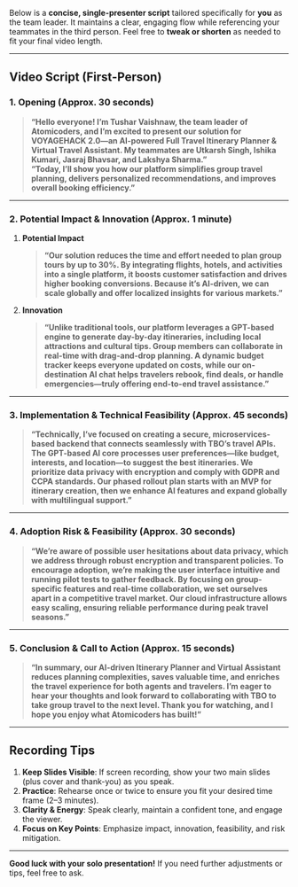 Below is a **concise, single-presenter script** tailored specifically for **you** as the team leader. It maintains a clear, engaging flow while referencing your teammates in the third person. Feel free to **tweak or shorten** as needed to fit your final video length.

---

## Video Script (First-Person)

### 1. Opening (Approx. 30 seconds)
> **“Hello everyone! I’m Tushar Vaishnaw, the team leader of Atomicoders, and I’m excited to present our solution for VOYAGEHACK 2.0—an AI-powered Full Travel Itinerary Planner & Virtual Travel Assistant. My teammates are Utkarsh Singh, Ishika Kumari, Jasraj Bhavsar, and Lakshya Sharma.”**  
> **“Today, I’ll show you how our platform simplifies group travel planning, delivers personalized recommendations, and improves overall booking efficiency.”**

---

### 2. Potential Impact & Innovation (Approx. 1 minute)

1. **Potential Impact**  
   > **“Our solution reduces the time and effort needed to plan group tours by up to 30%. By integrating flights, hotels, and activities into a single platform, it boosts customer satisfaction and drives higher booking conversions. Because it’s AI-driven, we can scale globally and offer localized insights for various markets.”**

2. **Innovation**  
   > **“Unlike traditional tools, our platform leverages a GPT-based engine to generate day-by-day itineraries, including local attractions and cultural tips. Group members can collaborate in real-time with drag-and-drop planning. A dynamic budget tracker keeps everyone updated on costs, while our on-destination AI chat helps travelers rebook, find deals, or handle emergencies—truly offering end-to-end travel assistance.”**

---

### 3. Implementation & Technical Feasibility (Approx. 45 seconds)

> **“Technically, I’ve focused on creating a secure, microservices-based backend that connects seamlessly with TBO’s travel APIs. The GPT-based AI core processes user preferences—like budget, interests, and location—to suggest the best itineraries. We prioritize data privacy with encryption and comply with GDPR and CCPA standards. Our phased rollout plan starts with an MVP for itinerary creation, then we enhance AI features and expand globally with multilingual support.”**

---

### 4. Adoption Risk & Feasibility (Approx. 30 seconds)

> **“We’re aware of possible user hesitations about data privacy, which we address through robust encryption and transparent policies. To encourage adoption, we’re making the user interface intuitive and running pilot tests to gather feedback. By focusing on group-specific features and real-time collaboration, we set ourselves apart in a competitive travel market. Our cloud infrastructure allows easy scaling, ensuring reliable performance during peak travel seasons.”**

---

### 5. Conclusion & Call to Action (Approx. 15 seconds)

> **“In summary, our AI-driven Itinerary Planner and Virtual Assistant reduces planning complexities, saves valuable time, and enriches the travel experience for both agents and travelers. I’m eager to hear your thoughts and look forward to collaborating with TBO to take group travel to the next level. Thank you for watching, and I hope you enjoy what Atomicoders has built!”**

---

## Recording Tips

1. **Keep Slides Visible**: If screen recording, show your two main slides (plus cover and thank-you) as you speak.  
2. **Practice**: Rehearse once or twice to ensure you fit your desired time frame (2–3 minutes).  
3. **Clarity & Energy**: Speak clearly, maintain a confident tone, and engage the viewer.  
4. **Focus on Key Points**: Emphasize impact, innovation, feasibility, and risk mitigation.  

---

**Good luck with your solo presentation!** If you need further adjustments or tips, feel free to ask.
